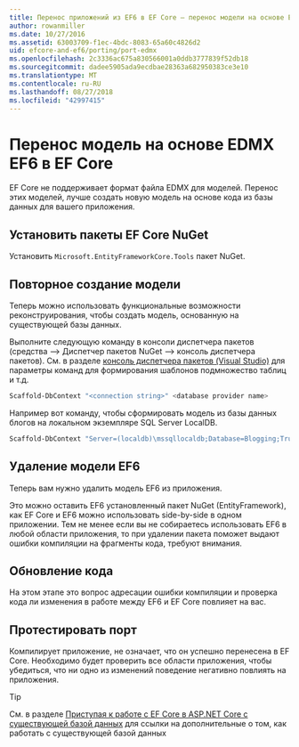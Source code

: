 ```yaml
---
title: Перенос приложений из EF6 в EF Core — перенос модели на основе EDMX
author: rowanmiller
ms.date: 10/27/2016
ms.assetid: 63003709-f1ec-4bdc-8083-65a60c4826d2
uid: efcore-and-ef6/porting/port-edmx
ms.openlocfilehash: 2c3336ac675a830566001a0ddb3777839f52db18
ms.sourcegitcommit: dadee5905ada9ecdbae28363a682950383ce3e10
ms.translationtype: MT
ms.contentlocale: ru-RU
ms.lasthandoff: 08/27/2018
ms.locfileid: "42997415"
---
```

# <a name="porting-an-ef6-edmx-based-model-to-ef-core"></a>Перенос модель на основе EDMX EF6 в EF Core

EF Core не поддерживает формат файла EDMX для моделей. Перенос этих моделей, лучше создать новую модель на основе кода из базы данных для вашего приложения.

## <a name="install-ef-core-nuget-packages"></a>Установить пакеты EF Core NuGet

Установить `Microsoft.EntityFrameworkCore.Tools` пакет NuGet.

## <a name="regenerate-the-model"></a>Повторное создание модели

Теперь можно использовать функциональные возможности реконструирования, чтобы создать модель, основанную на существующей базы данных.

Выполните следующую команду в консоли диспетчера пакетов (средства –> Диспетчер пакетов NuGet –> консоль диспетчера пакетов). См. в разделе [консоль диспетчера пакетов (Visual Studio)](../../core/miscellaneous/cli/powershell.md) для параметры команд для формирования шаблонов подмножество таблиц и т.д.

``` powershell
Scaffold-DbContext "<connection string>" <database provider name>
```

Например вот команду, чтобы сформировать модель из базы данных блогов на локальном экземпляре SQL Server LocalDB.

``` powershell
Scaffold-DbContext "Server=(localdb)\mssqllocaldb;Database=Blogging;Trusted_Connection=True;" Microsoft.EntityFrameworkCore.SqlServer
```

## <a name="remove-ef6-model"></a>Удаление модели EF6

Теперь вам нужно удалить модель EF6 из приложения.

Это можно оставить EF6 установленный пакет NuGet (EntityFramework), как EF Core и EF6 можно использовать side-by-side в одном приложении. Тем не менее если вы не собираетесь использовать EF6 в любой области приложения, то при удалении пакета поможет выдают ошибки компиляции на фрагменты кода, требуют внимания.

## <a name="update-your-code"></a>Обновление кода

На этом этапе это вопрос адресации ошибки компиляции и проверка кода ли изменения в работе между EF6 и EF Core повлияет на вас.

## <a name="test-the-port"></a>Протестировать порт

Компилирует приложение, не означает, что он успешно перенесена в EF Core. Необходимо будет проверить все области приложения, чтобы убедиться, что ни одно из изменений поведение негативно повлиять на приложения.

> [!TIP]
> См. в разделе [Приступая к работе с EF Core в ASP.NET Core с существующей базой данных](xref:core/get-started/aspnetcore/existing-db) для ссылки на дополнительные о том, как работать с существующей базой данных 
